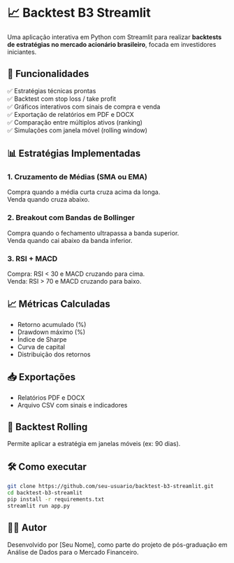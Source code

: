# 📈 Backtest B3 Streamlit

Uma aplicação interativa em Python com Streamlit para realizar **backtests de estratégias no mercado acionário brasileiro**, focada em investidores iniciantes.

## 🎯 Funcionalidades

✅ Estratégias técnicas prontas  
✅ Backtest com stop loss / take profit  
✅ Gráficos interativos com sinais de compra e venda  
✅ Exportação de relatórios em PDF e DOCX  
✅ Comparação entre múltiplos ativos (ranking)  
✅ Simulações com janela móvel (rolling window)  

## 📊 Estratégias Implementadas

### 1. Cruzamento de Médias (SMA ou EMA)
Compra quando a média curta cruza acima da longa.  
Venda quando cruza abaixo.

### 2. Breakout com Bandas de Bollinger
Compra quando o fechamento ultrapassa a banda superior.  
Venda quando cai abaixo da banda inferior.

### 3. RSI + MACD
Compra: RSI < 30 e MACD cruzando para cima.  
Venda: RSI > 70 e MACD cruzando para baixo.

## 📈 Métricas Calculadas

- Retorno acumulado (%)
- Drawdown máximo (%)
- Índice de Sharpe
- Curva de capital
- Distribuição dos retornos

## 📥 Exportações

- Relatórios PDF e DOCX
- Arquivo CSV com sinais e indicadores

## 🧪 Backtest Rolling

Permite aplicar a estratégia em janelas móveis (ex: 90 dias).

## 🛠️ Como executar

```bash
git clone https://github.com/seu-usuario/backtest-b3-streamlit.git
cd backtest-b3-streamlit
pip install -r requirements.txt
streamlit run app.py
```

## 👨‍💻 Autor

Desenvolvido por [Seu Nome], como parte do projeto de pós-graduação em Análise de Dados para o Mercado Financeiro.
